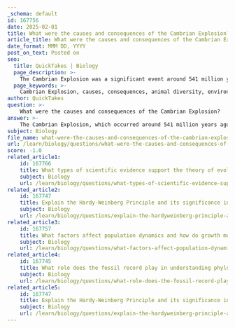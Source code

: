 ```yaml
---
_schema: default
id: 167756
date: 2025-02-01
title: What were the causes and consequences of the Cambrian Explosion?
article_title: What were the causes and consequences of the Cambrian Explosion?
date_format: MMM DD, YYYY
post_on_text: Posted on
seo:
  title: QuickTakes | Biology
  page_description: >-
    The Cambrian Explosion was a significant event around 541 million years ago that led to a rapid increase in animal diversity, driven by environmental changes, ecological interactions, genetic innovations, and geological factors.
  page_keywords: >-
    Cambrian Explosion, causes, consequences, animal diversity, environmental changes, ecological interactions, genetic innovations, geological factors, nutrient availability, fossil record, evolutionary history, complex ecosystems, major animal phyla
author: QuickTakes
question: >-
    What were the causes and consequences of the Cambrian Explosion?
answer: >-
    The Cambrian Explosion, which occurred around 541 million years ago, is a significant event in the history of life on Earth characterized by a rapid increase in the diversity of animal species. This event marked the emergence of most major animal phyla and is notable for the development of complex body plans and ecological interactions. \n\n### Causes of the Cambrian Explosion\n\n1. **Environmental Changes**: The Cambrian period saw significant changes in the Earth's environment, including increased oxygen levels in the atmosphere and oceans. This rise in oxygen likely supported larger and more complex organisms.\n\n2. **Ecological Interactions**: The development of predation during this period may have driven evolutionary innovations. As organisms began to prey on one another, this led to an evolutionary arms race, resulting in the diversification of body plans and defensive adaptations.\n\n3. **Genetic Innovations**: The evolution of genetic mechanisms, such as the development of Hox genes, which regulate the body plan of an organism, allowed for greater complexity in body structures. This genetic toolkit enabled the rapid evolution of diverse forms.\n\n4. **Geological Factors**: The breakup of supercontinents and the formation of shallow marine environments provided new habitats and ecological niches for organisms to exploit, facilitating diversification.\n\n5. **Nutrient Availability**: Increased nutrient levels in the oceans, possibly due to volcanic activity and weathering of rocks, may have supported the growth of algae and other primary producers, which in turn supported a larger variety of herbivorous and carnivorous animals.\n\n### Consequences of the Cambrian Explosion\n\n1. **Rise of Animal Diversity**: The Cambrian Explosion led to the emergence of most major animal phyla, including arthropods, mollusks, and chordates. This diversification laid the foundation for the complex ecosystems we see today.\n\n2. **Complex Ecosystems**: The increase in species diversity resulted in more complex ecological interactions, including predator-prey relationships, competition, and symbiosis, which shaped the structure of marine ecosystems.\n\n3. **Evolutionary Innovations**: The Cambrian period saw the development of various body plans and structures, such as hard shells and exoskeletons, which provided protection and support, allowing organisms to occupy different ecological niches.\n\n4. **Fossil Record**: The Cambrian Explosion is well-documented in the fossil record, providing critical insights into early life and the evolutionary history of animals. The fossils from this period show a wide variety of forms and structures, indicating rapid evolutionary change.\n\n5. **Foundation for Future Evolution**: The diversification of life during the Cambrian set the stage for subsequent evolutionary events, including the colonization of land and the rise of vertebrates, ultimately leading to the vast array of life forms present today.\n\nIn summary, the Cambrian Explosion was a pivotal moment in the history of life, driven by a combination of environmental, ecological, genetic, and geological factors, resulting in a dramatic increase in biodiversity and the establishment of complex ecosystems.
subject: Biology
file_name: what-were-the-causes-and-consequences-of-the-cambrian-explosion.md
url: /learn/biology/questions/what-were-the-causes-and-consequences-of-the-cambrian-explosion
score: -1.0
related_article1:
    id: 167766
    title: What types of scientific evidence support the theory of evolution and how are they integrated into the theory?
    subject: Biology
    url: /learn/biology/questions/what-types-of-scientific-evidence-support-the-theory-of-evolution-and-how-are-they-integrated-into-the-theory
related_article2:
    id: 167747
    title: Explain the Hardy-Weinberg Principle and its significance in population genetics.
    subject: Biology
    url: /learn/biology/questions/explain-the-hardyweinberg-principle-and-its-significance-in-population-genetics
related_article3:
    id: 167757
    title: What factors affect population dynamics and how do growth models help in understanding these dynamics?
    subject: Biology
    url: /learn/biology/questions/what-factors-affect-population-dynamics-and-how-do-growth-models-help-in-understanding-these-dynamics
related_article4:
    id: 167745
    title: What role does the fossil record play in understanding phylogeny and what are transitional fossils?
    subject: Biology
    url: /learn/biology/questions/what-role-does-the-fossil-record-play-in-understanding-phylogeny-and-what-are-transitional-fossils
related_article5:
    id: 167747
    title: Explain the Hardy-Weinberg Principle and its significance in population genetics.
    subject: Biology
    url: /learn/biology/questions/explain-the-hardyweinberg-principle-and-its-significance-in-population-genetics
---
```


&nbsp;